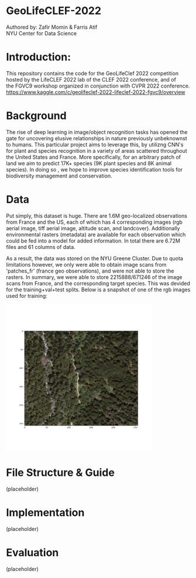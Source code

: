 # GeoLifeCLEF-2022
Authored by: Zafir Momin & Farris Atif  
NYU Center for Data Science

# Introduction:

This repository contains the code for the GeoLifeClef 2022 competition hosted by the LifeCLEF 2022 lab of the CLEF 2022 conference, and of the FGVC9 workshop organized in conjunction with CVPR 2022 conference.
https://www.kaggle.com/c/geolifeclef-2022-lifeclef-2022-fgvc9/overview

# Background

The rise of deep learning in image/object recognition tasks has opened the gate for uncovering elusive relationships in nature previously unbeknownst to humans. This particular project aims to leverage this, by utilizng CNN's for plant and species recognition in a variety of areas scattered throughout the United States and France. More specifically, for an arbitrary patch of land we aim to predict 17K+ species (9K plant species and 8K animal species). In doing so , we hope to improve species identification tools for biodiversity management and conservation.

# Data

Put simply, this dataset is huge. There are 1.6M geo-localized observations from France and the US, each of which has 4 corresponding images (rgb aerial image, tiff aerial image, altitude scan, and landcover). Additionally environmental rasters (metadata) are available for each observation which could be fed into a model for added information. In total there are 6.72M files and 61 columns of data.

As a result, the data was stored on the NYU Greene Cluster. Due to quota limitations however, we only were able to obtain image scans from 'patches_fr' (france geo observations), and were not able to store the rasters. In summary, we were able to store 2215888/671246 of the image scans from France, and the corresponding target species. This was devided for the training+val+test splits. Below is a snapshot of one of the rgb images used for training:


<img src="https://github.com/farris/GeoLifeCLEF-2022/blob/master/test.png" width="400" height="400">

# File Structure & Guide

(placeholder)

# Implementation

(placeholder)

# Evaluation

(placeholder)


